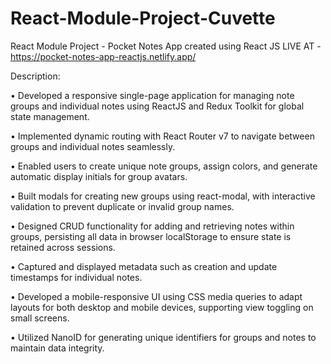 # React-Module-Project-Cuvette
React Module Project - Pocket Notes App created using React JS
LIVE AT - https://pocket-notes-app-reactjs.netlify.app/

Description:

• Developed a responsive single-page application for managing note groups and individual notes using ReactJS and Redux Toolkit for global state management.

• Implemented dynamic routing with React Router v7 to navigate between groups and individual notes seamlessly.

• Enabled users to create unique note groups, assign colors, and generate automatic display initials for group avatars.

• Built modals for creating new groups using react-modal, with interactive validation to prevent duplicate or invalid group names.

• Designed CRUD functionality for adding and retrieving notes within groups, persisting all data in browser localStorage to ensure state is retained across sessions.

• Captured and displayed metadata such as creation and update timestamps for individual notes.

• Developed a mobile-responsive UI using CSS media queries to adapt layouts for both desktop and mobile devices, supporting view toggling on small screens.

• Utilized NanoID for generating unique identifiers for groups and notes to maintain data integrity.